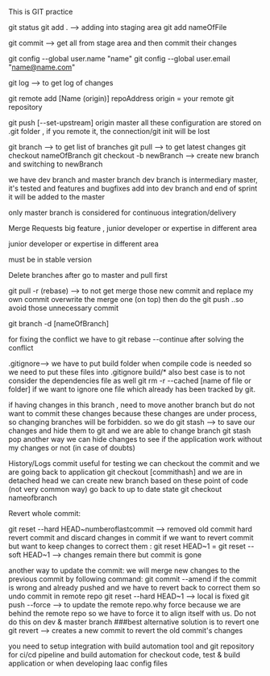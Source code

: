 This is GIT practice 

git status 
git add . --> adding into staging area
git add nameOfFile

git commit --> get all from stage area and then commit their changes

git config --global user.name "name"
git config --global user.email "name@name.com"

git log --> to get log of changes

git remote add [Name (origin)] repoAddress
origin = your remote git repository 

git push [--set-upstream] origin master
all these configuration are stored on .git folder , if you remote it, the connection/git init will be lost

git branch --> to get list of branches
git pull --> to get latest changes
git checkout nameOfBranch
git checkout -b newBranch --> create new branch and switching to newBranch 

we have dev branch and master branch 
dev branch is intermediary master, it's tested and features and bugfixes add into dev branch and end of sprint it will be added to the master

only master branch is considered for continuous integration/delivery 

Merge Requests
big feature , junior developer or expertise in different area 

junior developer or expertise in different area 

must be in stable version


Delete branches after go to master and pull first

git pull -r (rebase) --> to not get merge those new commit and replace my own commit overwrite the merge one (on top)
then do the git push ..so avoid those unnecessary commit

git branch -d [nameOfBranch]

for fixing the conflict we have to git rebase --continue after solving the conflict

.gitignore--> we have to put build folder when compile code is needed so we need to put these files into .gitignore 
build/*
also best case is to not consider the dependencies file as well 
git rm -r --cached [name of file or folder] if we want to ignore one file which already has been tracked by git.

if having changes in this branch , need to move another branch but do not want to commit these changes because these changes are under process, so changing branches will be forbidden.
so we do 
git stash --> to save our changes and hide them to git and we are able to change branch 
git stash pop
another way we can hide changes to see if the application work without my changes or not (in case of doubts)

History/Logs commit 
useful for testing 
we can checkout the commit and we are going back to application 
git checkout [commithash] and we are in detached head
we can create new branch based on these point of code (not very common way)
go back to up to date state 
git checkout nameofbranch 


Revert whole commit:

git reset --hard HEAD~numberoflastcommit --> removed old commit
hard revert commit and discard changes in commit 
if we want to revert commit but want to keep changes to correct them :
git reset HEAD~1 = git reset --soft HEAD~1 --> changes remain there but commit is gone

another way to update the commit: 
we will merge new changes to the previous commit by following command: 
git commit --amend
if the commit is wrong and already pushed and we have to  revert back to correct them
so undo commit in remote repo
git reset --hard HEAD~1 --> local is fixed 
git push --force --> to update the remote repo.why force because we are behind the remote repo so we have to force it to align itself with us.
Do not do this on dev & master branch 
###best alternative solution is to revert one
git revert <commit hash> --> creates a new commit to revert the old commit's changes


you need to setup integration with build automation tool and git repository for ci/cd pipeline and build automation 
for checkout code, test & build application
or when developing Iaac config files
